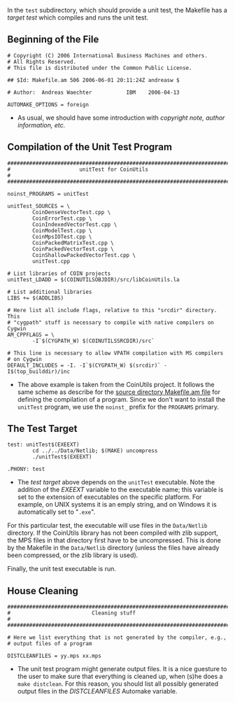 
 In the `test` subdirectory, which should provide a unit test, the Makefile has a *target test* which compiles and runs the unit test.


## Beginning of the File

```
# Copyright (C) 2006 International Business Machines and others.
# All Rights Reserved.
# This file is distributed under the Common Public License.

## $Id: Makefile.am 506 2006-06-01 20:11:24Z andreasw $

# Author:  Andreas Waechter           IBM    2006-04-13

AUTOMAKE_OPTIONS = foreign
```

 * As usual, we should have some introduction with *copyright note, author information, etc.*


## Compilation of the Unit Test Program

```
########################################################################
#                      unitTest for CoinUtils                          #
########################################################################

noinst_PROGRAMS = unitTest

unitTest_SOURCES = \
        CoinDenseVectorTest.cpp \
        CoinErrorTest.cpp \
        CoinIndexedVectorTest.cpp \
        CoinModelTest.cpp \
        CoinMpsIOTest.cpp \
        CoinPackedMatrixTest.cpp \
        CoinPackedVectorTest.cpp \
        CoinShallowPackedVectorTest.cpp \
        unitTest.cpp

# List libraries of COIN projects
unitTest_LDADD = $(COINUTILSOBJDIR)/src/libCoinUtils.la

# List additional libraries
LIBS += $(ADDLIBS)

# Here list all include flags, relative to this "srcdir" directory.  This
# "cygpath" stuff is necessary to compile with native compilers on Cygwin
AM_CPPFLAGS = \
        -I`$(CYGPATH_W) $(COINUTILSSRCDIR)/src`

# This line is necessary to allow VPATH compilation with MS compilers
# on Cygwin
DEFAULT_INCLUDES = -I. -I`$(CYGPATH_W) $(srcdir)` -I$(top_builddir)/inc
```

 * The above example is taken from the CoinUtils project.  It follows the same scheme as describe for the [source directory Makefile.am file](./pm-source-make) for defining the compilation of a program.  Since we don't want to install the `unitTest` program, we use the `noinst_` prefix for the `PROGRAMS` primary.


## The Test Target

```
test: unitTest$(EXEEXT)
        cd ../../Data/Netlib; $(MAKE) uncompress
        ./unitTest$(EXEEXT)

.PHONY: test
```

 * The *test target* above depends on the `unitTest` executable.  Note the addition of the *EXEEXT* variable to the executable name; this variable is set to the extension of executables on the specific platform.  For example, on UNIX systems it is an emply string, and on Windows it is automatically set to "`.exe`".

 For this particular test, the executable will use files in the `Data/Netlib` directory.  If the CoinUtils library has not been compiled with zlib support, the MPS files in that directory first have to be uncompressed.  This is done by the Makefile in the `Data/Netlib` directory (unless the files have already been compressed, or the zlib library is used).

 Finally, the unit test executable is run.


## House Cleaning

```
########################################################################
#                          Cleaning stuff                              #
########################################################################

# Here we list everything that is not generated by the compiler, e.g.,
# output files of a program

DISTCLEANFILES = yy.mps xx.mps
```

 * The unit test program might generate output files.  It is a nice guesture to the user to make sure that everything is cleaned up, when (s)he does a `make distclean`.  For this reason, you should list all possibly generated output files in the *DISTCLEANFILES* Automake variable.